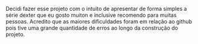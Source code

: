 Decidi fazer esse projeto com o intuito de apresentar de forma simples a série dexter que eu gosto muiton e inclusive recomendo para muitas pessoas.
 Acredito que as maiores dificuldades foram em relação ao github pois tive uma grande quantidade de erros ao longo da construção do projeto.